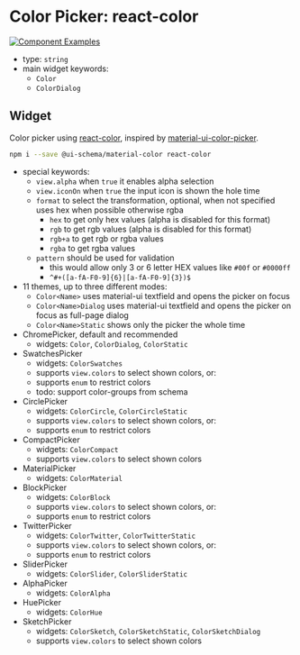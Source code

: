 # Color Picker: react-color

[![Component Examples](https://img.shields.io/badge/Examples-green?labelColor=1d3d39&color=1a6754&logoColor=ffffff&style=flat-square)](#demo-ui-generator)

- type: `string`
- main widget keywords:
    - `Color`
    - `ColorDialog`

## Widget

Color picker using [react-color](https://casesandberg.github.io/react-color), inspired by [material-ui-color-picker](https://github.com/LoicMahieu/material-ui-color-picker/).

```bash
npm i --save @ui-schema/material-color react-color
```

- special keywords:
    - `view.alpha` when `true` it enables alpha selection
    - `view.iconOn` when `true` the input icon is shown the hole time
    - `format` to select the transformation, optional, when not specified uses hex when possible otherwise rgba
        - `hex` to get only hex values (alpha is disabled for this format)
        - `rgb` to get rgb values (alpha is disabled for this format)
        - `rgb+a` to get rgb or rgba values
        - `rgba` to get rgba values
    - `pattern` should be used for validation
        - this would allow only 3 or 6 letter HEX values like `#00f` or `#0000ff`
        - `^#+([a-fA-F0-9]{6}|[a-fA-F0-9]{3})$`
- 11 themes, up to three different modes:
    - `Color<Name>` uses material-ui textfield and opens the picker on focus
    - `Color<Name>Dialog` uses material-ui textfield and opens the picker on focus as full-page dialog
    - `Color<Name>Static` shows only the picker the whole time
- ChromePicker, default and recommended
    - widgets: `Color`, `ColorDialog`, `ColorStatic`
- SwatchesPicker
    - widgets: `ColorSwatches`
    - supports `view.colors` to select shown colors, or:
    - supports `enum` to restrict colors
    - todo: support color-groups from schema
- CirclePicker
    - widgets: `ColorCircle`, `ColorCircleStatic`
    - supports `view.colors` to select shown colors, or:
    - supports `enum` to restrict colors
- CompactPicker
    - widgets: `ColorCompact`
    - supports `view.colors` to select shown colors
- MaterialPicker
    - widgets: `ColorMaterial`
- BlockPicker
    - widgets: `ColorBlock`
    - supports `view.colors` to select shown colors, or:
    - supports `enum` to restrict colors
- TwitterPicker
    - widgets: `ColorTwitter`, `ColorTwitterStatic`
    - supports `view.colors` to select shown colors, or:
    - supports `enum` to restrict colors
- SliderPicker
    - widgets: `ColorSlider`, `ColorSliderStatic`
- AlphaPicker
    - widgets: `ColorAlpha`
- HuePicker
    - widgets: `ColorHue`
- SketchPicker
    - widgets: `ColorSketch`, `ColorSketchStatic`, `ColorSketchDialog`
    - supports `view.colors` to select shown colors
